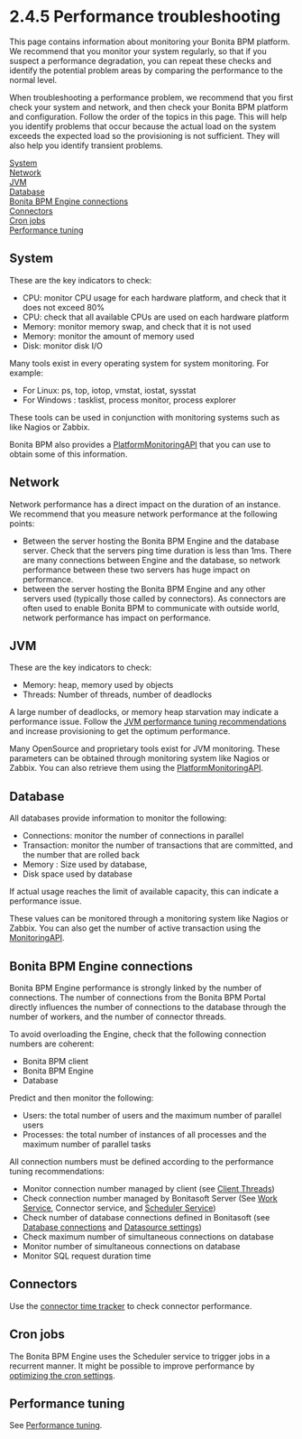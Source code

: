 # 2.4.5 Performance troubleshooting

This page contains information about monitoring your Bonita BPM platform. 
We recommend that you monitor your system regularly, so that if you suspect a performance degradation, you can repeat these checks and identify the potential problem areas by comparing the performance to the normal level. 

When troubleshooting a performance problem, we recommend that you first check your system and network, and then check your Bonita BPM platform and configuration. Follow the order of the topics in this page. 
This will help you identify problems that occur because the actual load on the system exceeds the expected load so the provisioning is not sufficient. They will also help you identify transient problems.

[System](#system)  
[Network](#network)  
[JVM](#jvm)  
[Database](#database)  
[Bonita BPM Engine connections](#connections)  
[Connectors](#connectors)  
[Cron jobs](#cron)  
[Performance tuning](#tuning)

## System

These are the key indicators to check:

* CPU: monitor CPU usage for each hardware platform, and check that it does not exceed 80%
* CPU: check that all available CPUs are used on each hardware platform
* Memory: monitor memory swap, and check that it is not used
* Memory: monitor the amount of memory used
* Disk: monitor disk I/O

Many tools exist in every operating system for system monitoring. For example:

* For Linux: ps, top, iotop, vmstat, iostat, sysstat
* For Windows : tasklist, process monitor, process explorer

These tools can be used in conjunction with monitoring systems such as like Nagios or Zabbix.

Bonita BPM also provides a [PlatformMonitoringAPI](javadoc.md) that you can use to obtain some of this information. 

## Network

Network performance has a direct impact on the duration of an instance. We recommend that you measure network performance at the following points: 

* Between the server hosting the Bonita BPM Engine and the database server. Check that the servers ping time duration is less than 1ms. There are many connections between Engine and the database, so network performance between these two servers has huge impact on performance. 
* between the server hosting the Bonita BPM Engine and any other servers used (typically those called by connectors). As connectors are often used to enable Bonita BPM to communicate with outside world, network performance has impact on performance.

## JVM

These are the key indicators to check:

* Memory: heap, memory used by objects
* Threads: Number of threads, number of deadlocks

A large number of deadlocks, or memory heap starvation may indicate a performance issue.
Follow the [JVM performance tuning recommendations](performance-tuning.md#jvm) and increase provisioning to get the optimum performance.

Many OpenSource and proprietary tools exist for JVM monitoring. 
These parameters can be obtained through monitoring system like Nagios or Zabbix. You can also retrieve them using the [PlatformMonitoringAPI](javadoc.md).

## Database

All databases provide information to monitor the following:

* Connections: monitor the number of connections in parallel
* Transaction: monitor the number of transactions that are committed, and the number that are rolled back
* Memory : Size used by database,
* Disk space used by database

If actual usage reaches the limit of available capacity, this can indicate a performance issue.

These values can be monitored through a monitoring system like Nagios or Zabbix. 
You can also get the number of active transaction using the [MonitoringAPI](javadoc.md).

## Bonita BPM Engine connections

Bonita BPM Engine performance is strongly linked by the number of connections. The number of connections from the Bonita BPM Portal directly influences the number of connections to the database through the number of workers, and the number of connector threads.

To avoid overloading the Engine, check that the following connection numbers are coherent:

* Bonita BPM client
* Bonita BPM Engine
* Database

Predict and then monitor the following:

* Users: the total number of users and the maximum number of parallel users
* Processes: the total number of instances of all processes and the maximum number of parallel tasks

All connection numbers must be defined according to the performance tuning recommendations:

* Monitor connection number managed by client (see [Client Threads](performance-tuning.md#client_threads))
* Check connection number managed by Bonitasoft Server (See [Work Service](performance-tuning.md#work_service%20), Connector service, and [Scheduler Service](performance-tuning.md#scheduler_service))
* Check number of database connections defined in Bonitasoft (see [Database connections](performance-tuning.md#db_connections) and [Datasource settings](performance-tuning.md#db_connections%20))
* Check maximum number of simultaneous connections on database
* Monitor number of simultaneous connections on database
* Monitor SQL request duration time

## Connectors

Use the [connector time tracker](performance-tuning.md#timetracker) to check connector performance. 

## Cron jobs

The Bonita BPM Engine uses the Scheduler service to trigger jobs in a recurrent manner. It might be possible to improve performance by [optimizing the cron settings](performance-tuning.md#cron).

## Performance tuning

See [Performance tuning](performance-tuning.md).
